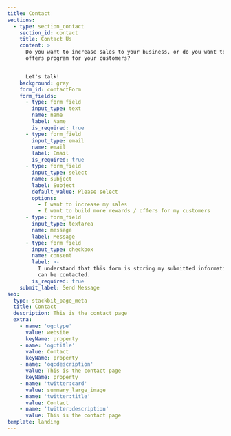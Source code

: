 ```yaml
---
title: Contact
sections:
  - type: section_contact
    section_id: contact
    title: Contact Us
    content: >
      Do you want to increase sales to your business, or do you want to build an
      offers program for your customers? 


      Let's talk!
    background: gray
    form_id: contactForm
    form_fields:
      - type: form_field
        input_type: text
        name: name
        label: Name
        is_required: true
      - type: form_field
        input_type: email
        name: email
        label: Email
        is_required: true
      - type: form_field
        input_type: select
        name: subject
        label: Subject
        default_value: Please select
        options:
          - I want to increase my sales
          - I want to build more rewards / offers for my customers
      - type: form_field
        input_type: textarea
        name: message
        label: Message
      - type: form_field
        input_type: checkbox
        name: consent
        label: >-
          I understand that this form is storing my submitted information so I
          can be contacted.
        is_required: true
    submit_label: Send Message
seo:
  type: stackbit_page_meta
  title: Contact
  description: This is the contact page
  extra:
    - name: 'og:type'
      value: website
      keyName: property
    - name: 'og:title'
      value: Contact
      keyName: property
    - name: 'og:description'
      value: This is the contact page
      keyName: property
    - name: 'twitter:card'
      value: summary_large_image
    - name: 'twitter:title'
      value: Contact
    - name: 'twitter:description'
      value: This is the contact page
template: landing
---
```

